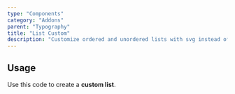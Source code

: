 ```yaml
---
type: "Components"
category: "Addons"
parent: "Typography"
title: "List Custom"
description: "Customize ordered and unordered lists with svg instead of bullet points."
---
```


## Usage

Use this code to create a **custom list**.

<demo>
  <demovanilla src="vanilla/components/addons/typography/listcustom">
  </demovanilla>
</demo>
